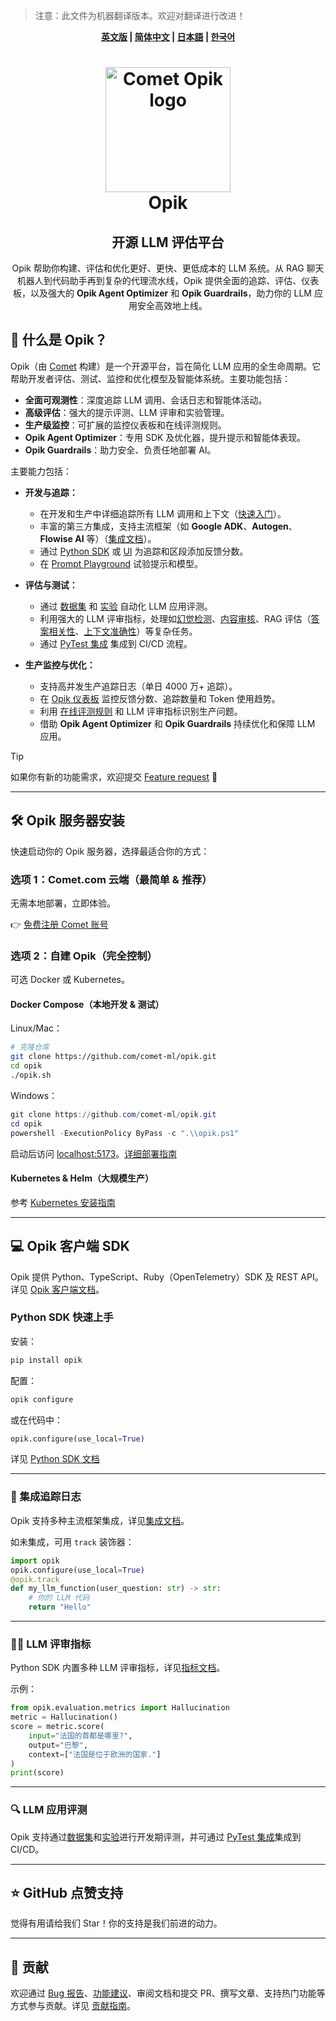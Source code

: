 > 注意：此文件为机器翻译版本。欢迎对翻译进行改进！
<div align="center"><b><a href="readme.md">英文版</a> | <a href="readme_CN.md">简体中文</a> | <a href="readme_JP.md">日本語</a> | <a href="readme_KO.md">한국어</a></b></div>

<h1 align="center" style="border-bottom: none">
    <div>
        <a href="https://www.comet.com/site/products/opik/?from=llm&utm_source=opik&utm_medium=github&utm_content=header_img&utm_campaign=opik">
            <picture>
                <source media="(prefers-color-scheme: dark)" srcset="https://raw.githubusercontent.com/comet-ml/opik/refs/heads/main/apps/opik-documentation/documentation/static/img/logo-dark-mode.svg">
                <source media="(prefers-color-scheme: light)" srcset="https://raw.githubusercontent.com/comet-ml/opik/refs/heads/main/apps/opik-documentation/documentation/static/img/opik-logo.svg">
                <img alt="Comet Opik logo" src="https://raw.githubusercontent.com/comet-ml/opik/refs/heads/main/apps/opik-documentation/documentation/static/img/opik-logo.svg" width="200" />
            </picture>
        </a>
        <br>
        Opik
    </div>
</h1>
<h2 align="center" style="border-bottom: none">开源 LLM 评估平台</h2>
<p align="center">
Opik 帮助你构建、评估和优化更好、更快、更低成本的 LLM 系统。从 RAG 聊天机器人到代码助手再到复杂的代理流水线，Opik 提供全面的追踪、评估、仪表板，以及强大的 <b>Opik Agent Optimizer</b> 和 <b>Opik Guardrails</b>，助力你的 LLM 应用安全高效地上线。
</p>

## 🚀 什么是 Opik？

Opik（由 [Comet](https://www.comet.com?from=llm&utm_source=opik&utm_medium=github&utm_content=what_is_opik_link&utm_campaign=opik) 构建）是一个开源平台，旨在简化 LLM 应用的全生命周期。它帮助开发者评估、测试、监控和优化模型及智能体系统。主要功能包括：
* **全面可观测性**：深度追踪 LLM 调用、会话日志和智能体活动。
* **高级评估**：强大的提示评测、LLM 评审和实验管理。
* **生产级监控**：可扩展的监控仪表板和在线评测规则。
* **Opik Agent Optimizer**：专用 SDK 及优化器，提升提示和智能体表现。
* **Opik Guardrails**：助力安全、负责任地部署 AI。

主要能力包括：
* **开发与追踪：**
    * 在开发和生产中详细追踪所有 LLM 调用和上下文（[快速入门](https://www.comet.com/docs/opik/quickstart/?from=llm&utm_source=opik&utm_medium=github&utm_content=quickstart_link&utm_campaign=opik)）。
    * 丰富的第三方集成，支持主流框架（如 **Google ADK**、**Autogen**、**Flowise AI** 等）（[集成文档](https://www.comet.com/docs/opik/tracing/integrations/overview/?from=llm&utm_source=opik&utm_medium=github&utm_content=integrations_link&utm_campaign=opik)）。
    * 通过 [Python SDK](https://www.comet.com/docs/opik/tracing/annotate_traces/#annotating-traces-and-spans-using-the-sdk?from=llm&utm_source=opik&utm_medium=github&utm_content=sdk_link&utm_campaign=opik) 或 [UI](https://www.comet.com/docs/opik/tracing/annotate_traces/#annotating-traces-through-the-ui?from=llm&utm_source=opik&utm_medium=github&utm_content=ui_link&utm_campaign=opik) 为追踪和区段添加反馈分数。
    * 在 [Prompt Playground](https://www.comet.com/docs/opik/prompt_engineering/playground) 试验提示和模型。

* **评估与测试：**
    * 通过 [数据集](https://www.comet.com/docs/opik/evaluation/manage_datasets/?from=llm&utm_source=opik&utm_medium=github&utm_content=datasets_link&utm_campaign=opik) 和 [实验](https://www.comet.com/docs/opik/evaluation/evaluate_your_llm/?from=llm&utm_source=opik&utm_medium=github&utm_content=eval_link&utm_campaign=opik) 自动化 LLM 应用评测。
    * 利用强大的 LLM 评审指标，处理如[幻觉检测](https://www.comet.com/docs/opik/evaluation/metrics/hallucination/?from=llm&utm_source=opik&utm_medium=github&utm_content=hallucination_link&utm_campaign=opik)、[内容审核](https://www.comet.com/docs/opik/evaluation/metrics/moderation/?from=llm&utm_source=opik&utm_medium=github&utm_content=moderation_link&utm_campaign=opik)、RAG 评估（[答案相关性](https://www.comet.com/docs/opik/evaluation/metrics/answer_relevance/?from=llm&utm_source=opik&utm_medium=github&utm_content=alex_link&utm_campaign=opik)、[上下文准确性](https://www.comet.com/docs/opik/evaluation/metrics/context_precision/?from=llm&utm_source=opik&utm_medium=github&utm_content=context_link&utm_campaign=opik)）等复杂任务。
    * 通过 [PyTest 集成](https://www.comet.com/docs/opik/testing/pytest_integration/?from=llm&utm_source=opik&utm_medium=github&utm_content=pytest_link&utm_campaign=opik) 集成到 CI/CD 流程。

* **生产监控与优化：**
    * 支持高并发生产追踪日志（单日 4000 万+ 追踪）。
    * 在 [Opik 仪表板](https://www.comet.com/docs/opik/production/production_monitoring/?from=llm&utm_source=opik&utm_medium=github&utm_content=dashboard_link&utm_campaign=opik) 监控反馈分数、追踪数量和 Token 使用趋势。
    * 利用 [在线评测规则](https://www.comet.com/docs/opik/production/rules/?from=llm&utm_source=opik&utm_medium=github&utm_content=dashboard_link&utm_campaign=opik) 和 LLM 评审指标识别生产问题。
    * 借助 **Opik Agent Optimizer** 和 **Opik Guardrails** 持续优化和保障 LLM 应用。

> [!TIP]
> 如果你有新的功能需求，欢迎提交 [Feature request](https://github.com/comet-ml/opik/issues/new/choose) 🚀

---

## 🛠️ Opik 服务器安装

快速启动你的 Opik 服务器，选择最适合你的方式：

### 选项 1：Comet.com 云端（最简单 & 推荐）
无需本地部署，立即体验。

👉 [免费注册 Comet 账号](https://www.comet.com/signup?from=llm&utm_source=opik&utm_medium=github&utm_content=install_create_link&utm_campaign=opik)

### 选项 2：自建 Opik（完全控制）
可选 Docker 或 Kubernetes。

#### Docker Compose（本地开发 & 测试）
Linux/Mac：
```bash
# 克隆仓库
git clone https://github.com/comet-ml/opik.git
cd opik
./opik.sh
```
Windows：
```powershell
git clone https://github.com/comet-ml/opik.git
cd opik
powershell -ExecutionPolicy ByPass -c ".\\opik.ps1"
```
启动后访问 [localhost:5173](http://localhost:5173)。[详细部署指南](https://www.comet.com/docs/opik/self-host/local_deployment?from=llm&utm_source=opik&utm_medium=github&utm_content=self_host_link&utm_campaign=opik)

#### Kubernetes & Helm（大规模生产）
参考 [Kubernetes 安装指南](https://www.comet.com/docs/opik/self-host/kubernetes/#kubernetes-installation?from=llm&utm_source=opik&utm_medium=github&utm_content=kubernetes_link&utm_campaign=opik)

---

## 💻 Opik 客户端 SDK

Opik 提供 Python、TypeScript、Ruby（OpenTelemetry）SDK 及 REST API。详见 [Opik 客户端文档](apps/opik-documentation/documentation/fern/docs/reference/overview.mdx)。

### Python SDK 快速上手
安装：
```bash
pip install opik
```
配置：
```bash
opik configure
```
或在代码中：
```python
opik.configure(use_local=True)
```
详见 [Python SDK 文档](apps/opik-documentation/documentation/fern/docs/reference/python-sdk/)

---

### 📝 集成追踪日志

Opik 支持多种主流框架集成，详见[集成文档](https://www.comet.com/docs/opik/tracing/integrations/overview/?from=llm&utm_source=opik&utm_medium=github&utm_content=integrations_link&utm_campaign=opik)。

如未集成，可用 `track` 装饰器：
```python
import opik
opik.configure(use_local=True)
@opik.track
def my_llm_function(user_question: str) -> str:
    # 你的 LLM 代码
    return "Hello"
```

---

### 🧑‍⚖️ LLM 评审指标

Python SDK 内置多种 LLM 评审指标，详见[指标文档](https://www.comet.com/docs/opik/evaluation/metrics/overview/?from=llm&utm_source=opik&utm_medium=github&utm_content=metrics_2_link&utm_campaign=opik)。

示例：
```python
from opik.evaluation.metrics import Hallucination
metric = Hallucination()
score = metric.score(
    input="法国的首都是哪里?",
    output="巴黎",
    context=["法国是位于欧洲的国家."]
)
print(score)
```

---

### 🔍 LLM 应用评测

Opik 支持通过[数据集](https://www.comet.com/docs/opik/evaluation/manage_datasets/?from=llm&utm_source=opik&utm_medium=github&utm_content=datasets_2_link&utm_campaign=opik)和[实验](https://www.comet.com/docs/opik/evaluation/evaluate_your_llm/?from=llm&utm_source=opik&utm_medium=github&utm_content=experiments_link&utm_campaign=opik)进行开发期评测，并可通过 [PyTest 集成](https://www.comet.com/docs/opik/testing/pytest_integration/?from=llm&utm_source=opik&utm_medium=github&utm_content=pytest_2_link&utm_campaign=opik)集成到 CI/CD。

---

## ⭐ GitHub 点赞支持

觉得有用请给我们 Star！你的支持是我们前进的动力。

---

## 🤝 贡献

欢迎通过 [Bug 报告](https://github.com/comet-ml/opik/issues)、[功能建议](https://github.com/comet-ml/opik/issues)、审阅文档和提交 PR、撰写文章、支持热门功能等方式参与贡献。详见 [贡献指南](CONTRIBUTING.md)。
